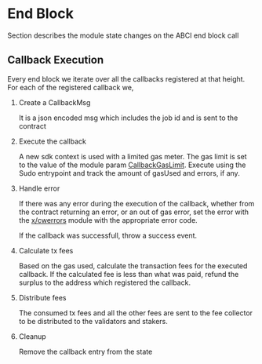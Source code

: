# End Block

Section describes the module state changes on the ABCI end block call

## Callback Execution

Every end block we iterate over all the callbacks registered at that height. For each of the registered callback we,

1. Create a CallbackMsg

   It is a json encoded msg which includes the job id and is sent to the contract

2. Execute the callback

   A new sdk context is used with a limited gas meter. The gas limit is set to the value of the module param [CallbackGasLimit](../../../proto/rollapp/callback/v1/callback.proto). Execute using the Sudo entrypoint and track the amount of gasUsed and errors, if any.

3. Handle error

   If there was any error during the execution of the callback, whether from the contract returning an error, or an out of gas error, set the error with the [x/cwerrors](../../cwerrors/spec/README.md) module with the appropriate error code.

   If the callback was successfull, throw a success event.

4. Calculate tx fees

   Based on the gas used, calculate the transaction fees for the executed callback. If the calculated fee is less than what was paid, refund the surplus to the address which registered the callback.

5. Distribute fees

   The consumed tx fees and all the other fees are sent to the fee collector to be distributed to the validators and stakers.

6. Cleanup

   Remove the callback entry from the state
